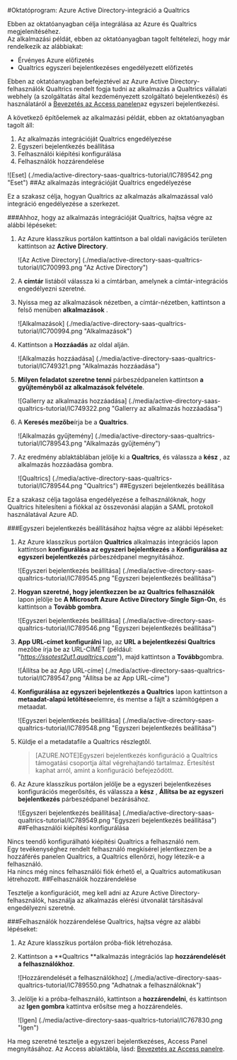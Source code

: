 <properties 
    pageTitle="Oktatóprogram: Azure Active Directory-integráció a Qualtrics |} Microsoft Azure" 
    description="Megtudhatja, hogyan használhatja a Qualtrics az Azure Active Directory ahhoz, hogy az egyszeri bejelentkezés, automatikus kiépítési és az egyéb!" 
    services="active-directory" 
    authors="jeevansd"  
    documentationCenter="na" 
    manager="femila"/>
<tags 
    ms.service="active-directory" 
    ms.devlang="na" 
    ms.topic="article" 
    ms.tgt_pltfrm="na" 
    ms.workload="identity" 
    ms.date="09/26/2016" 
    ms.author="jeedes" />

#<a name="tutorial-azure-active-directory-integration-with-qualtrics"></a>Oktatóprogram: Azure Active Directory-integráció a Qualtrics
  
Ebben az oktatóanyagban célja integrálása az Azure és Qualtrics megjelenítéséhez.  
Az alkalmazási példát, ebben az oktatóanyagban tagolt feltételezi, hogy már rendelkezik az alábbiakat:

-   Érvényes Azure előfizetés
-   Qualtrics egyszeri bejelentkezéses engedélyezett előfizetés
  
Ebben az oktatóanyagban befejeztével az Azure Active Directory-felhasználók Qualtrics rendelt fogja tudni az alkalmazás a Qualtrics vállalati webhely (a szolgáltatás által kezdeményezett szolgáltató bejelentkezési) és használatáról a [Bevezetés az Access panelen](active-directory-saas-access-panel-introduction.md)az egyszeri bejelentkezési.
  
A következő építőelemek az alkalmazási példát, ebben az oktatóanyagban tagolt áll:

1.  Az alkalmazás integrációját Qualtrics engedélyezése
2.  Egyszeri bejelentkezés beállítása
3.  Felhasználói kiépítési konfigurálása
4.  Felhasználók hozzárendelése

![Eset] (./media/active-directory-saas-qualtrics-tutorial/IC789542.png "Eset")
##<a name="enabling-the-application-integration-for-qualtrics"></a>Az alkalmazás integrációját Qualtrics engedélyezése
  
Ez a szakasz célja, hogyan Qualtrics az alkalmazás alkalmazással való integráció engedélyezése a szerkezet.

###<a name="to-enable-the-application-integration-for-qualtrics-perform-the-following-steps"></a>Ahhoz, hogy az alkalmazás integrációját Qualtrics, hajtsa végre az alábbi lépéseket:

1.  Az Azure klasszikus portálon kattintson a bal oldali navigációs területen kattintson az **Active Directory**.

    ![Az Active Directory] (./media/active-directory-saas-qualtrics-tutorial/IC700993.png "Az Active Directory")

2.  A **címtár** listából válassza ki a címtárban, amelynek a címtár-integrációs engedélyezni szeretné.

3.  Nyissa meg az alkalmazások nézetben, a címtár-nézetben, kattintson a felső menüben **alkalmazások** .

    ![Alkalmazások] (./media/active-directory-saas-qualtrics-tutorial/IC700994.png "Alkalmazások")

4.  Kattintson a **Hozzáadás** az oldal alján.

    ![Alkalmazás hozzáadása] (./media/active-directory-saas-qualtrics-tutorial/IC749321.png "Alkalmazás hozzáadása")

5.  **Milyen feladatot szeretne tenni** párbeszédpanelen kattintson **a gyűjteményből az alkalmazások felvétele**.

    ![Gallerry az alkalmazás hozzáadása] (./media/active-directory-saas-qualtrics-tutorial/IC749322.png "Gallerry az alkalmazás hozzáadása")

6.  A **Keresés mezőbe**írja be a **Qualtrics**.

    ![Alkalmazás gyűjtemény] (./media/active-directory-saas-qualtrics-tutorial/IC789543.png "Alkalmazás gyűjtemény")

7.  Az eredmény ablaktáblában jelölje ki a **Qualtrics**, és válassza a **kész** , az alkalmazás hozzáadása gombra.

    ![Qualtrics] (./media/active-directory-saas-qualtrics-tutorial/IC789544.png "Qualtrics")
##<a name="configuring-single-sign-on"></a>Egyszeri bejelentkezés beállítása
  
Ez a szakasz célja tagolása engedélyezése a felhasználóknak, hogy Qualtrics hitelesíteni a fiókkal az összevonási alapján a SAML protokoll használatával Azure AD.

###<a name="to-configure-single-sign-on-perform-the-following-steps"></a>Egyszeri bejelentkezés beállításához hajtsa végre az alábbi lépéseket:

1.  Az Azure klasszikus portálon **Qualtrics** alkalmazás integrációs lapon kattintson **konfigurálása az egyszeri bejelentkezés** a **Konfigurálása az egyszeri bejelentkezés** párbeszédpanel megnyitásához.

    ![Egyszeri bejelentkezés beállítása] (./media/active-directory-saas-qualtrics-tutorial/IC789545.png "Egyszeri bejelentkezés beállítása")

2.  **Hogyan szeretné, hogy jelentkezzen be az Qualtrics felhasználók** lapon jelölje be **A Microsoft Azure Active Directory Single Sign-On**, és kattintson a **Tovább gombra**.

    ![Egyszeri bejelentkezés beállítása] (./media/active-directory-saas-qualtrics-tutorial/IC789546.png "Egyszeri bejelentkezés beállítása")

3.  **App URL-címet konfigurálni** lap, az **URL a bejelentkezési Qualtrics** mezőbe írja be az URL-CÍMÉT (például: "*https://ssotest2ut1.qualtrics.com*"), majd kattintson a **Tovább**gombra.

    ![Állítsa be az App URL-címe] (./media/active-directory-saas-qualtrics-tutorial/IC789547.png "Állítsa be az App URL-címe")

4.  **Konfigurálása az egyszeri bejelentkezés a Qualtrics** lapon kattintson a **metaadat-alapú letöltése**elemre, és mentse a fájlt a számítógépen a metaadat.

    ![Egyszeri bejelentkezés beállítása] (./media/active-directory-saas-qualtrics-tutorial/IC789548.png "Egyszeri bejelentkezés beállítása")

5.  Küldje el a metadatafile a Qualtrics részlegtől.

    >[AZURE.NOTE]Egyszeri bejelentkezés konfiguráció a Qualtrics támogatási csoportja által végrehajtandó tartalmaz. Értesítést kaphat arról, amint a konfiguráció befejeződött.

6.  Az Azure klasszikus portálon jelölje be a egyszeri bejelentkezéses konfigurációs megerősítés, és válassza a **kész** , **Állítsa be az egyszeri bejelentkezés** párbeszédpanel bezárásához.

    ![Egyszeri bejelentkezés beállítása] (./media/active-directory-saas-qualtrics-tutorial/IC789549.png "Egyszeri bejelentkezés beállítása")
##<a name="configuring-user-provisioning"></a>Felhasználói kiépítési konfigurálása
  
Nincs teendő konfigurálható kiépítési Qualtrics a felhasználó nem.  
Egy tevékenységhez rendelt felhasználó megkísérel jelentkezzen be a hozzáférés panelen Qualtrics, a Qualtrics ellenőrzi, hogy létezik-e a felhasználó.  
Ha nincs még nincs felhasználói fiók érhető el, a Qualtrics automatikusan létrehozott.
##<a name="assigning-users"></a>Felhasználók hozzárendelése
  
Tesztelje a konfigurációt, meg kell adni az Azure Active Directory-felhasználók, használja az alkalmazás elérési útvonalát társításával engedélyezni szeretné.

###<a name="to-assign-users-to-qualtrics-perform-the-following-steps"></a>Felhasználók hozzárendelése Qualtrics, hajtsa végre az alábbi lépéseket:

1.  Az Azure klasszikus portálon próba-fiók létrehozása.

2.  Kattintson a **Qualtrics **alkalmazás integrációs lap **hozzárendelését a felhasználókhoz**.

    ![Hozzárendelését a felhasználókhoz] (./media/active-directory-saas-qualtrics-tutorial/IC789550.png "Adhatnak a felhasználóknak")

3.  Jelölje ki a próba-felhasználó, kattintson a **hozzárendelni**, és kattintson az **Igen gombra** kattintva erősítse meg a hozzárendelés.

    ![Igen] (./media/active-directory-saas-qualtrics-tutorial/IC767830.png "Igen")
  
Ha meg szeretné tesztelje a egyszeri bejelentkezéses, Access Panel megnyitásához. Az Access ablaktábla, lásd: [Bevezetés az Access panelre](active-directory-saas-access-panel-introduction.md).